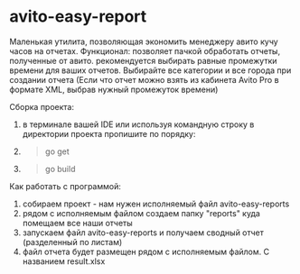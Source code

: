# avito-easy-report

Маленькая утилита, позволяющая экономить менеджеру авито кучу часов на отчетах.
Функционал:
позволяет пачкой обработать отчеты, полученные от авито.
рекомендуется выбирать равные промежутки времени для ваших отчетов. Выбирайте все категории и все города при создании отчета 
(Если что отчет можно взять из кабинета Avito Pro в формате XML, выбрав нужный промежуток времени)

Сборка проекта:
1. в терминале вашей IDE или используя командную строку в директории проекта пропишите по порядку:
2. > go get
3. > go build

Как работать с программой:
1. собираем проект - нам нужен исполняемый файл avito-easy-reports
2. рядом с исполняемым файлом создаем папку "reports" куда помещаем все наши отчеты
3. запускаем файл avito-easy-reports и получаем сводный отчет (разделенный по листам)
4. файл отчета будет размещен рядом с исполняемым файлом. С названием result.xlsx

